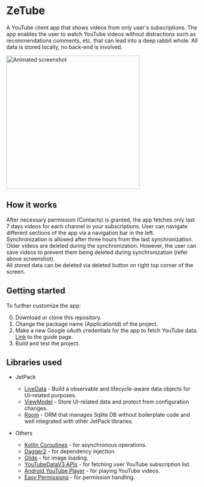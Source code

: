 # ZeTube

A YouTube client app that shows videos from only user's subscriptions.
The app enables the user to watch YouTube videos without distractions such as
recommendations comments, etc. that can lead into a deep rabbit whole. 
All data is stored locally, no back-end is involved.

<img src="screenshots/animated.gif" alt="Animated screenshot" width="350">

## How it works

After necessary permission (Contacts) is granted, the app fetches only last 7
days videos for each channel in your subscriptions. User can navigate different
sections of the app via a navigation bar in the left.\
Synchronization is allowed after three hours from the last synchronization.
Older videos are deleted during the synchronization. However, the user can save
videos to prevent them being deleted during synchronization (refer above screenshot).\
All stored data can be deleted via deleted button on right top corner of the screen.

## Getting started

To further customize the app:

0. Download or clone this repository.
1. Change the package name (ApplicationId) of the project.
2. Make a new Google oAuth credentials for the app to fetch YouTube data.
[Link](https://developers.google.com/youtube/v3/quickstart/android) to the guide page.
3. Build and test the project.

## Libraries used

- JetPack
  - [LiveData][0] - Build a observable and lifecycle-aware data objects for UI-related purposes.
  - [ViewModel][1] - Store UI-related data and protect from configuration changes.
  - [Room][2] - ORM that manages Sqlite DB without boilerplate code and well integrated with other JetPack libraries.

- Others
  - [Kotlin Coroutines][3] - for asynchronous operations.
  - [Dagger2][4] - for dependency injection.
  - [Glide][5] - for image loading.
  - [YouTubeDataV3 APIs][6] - for fetching user YouTube subscription list.
  - [Android YouTube Player][7] - for playing YouTube videos.
  - [Easy Permissions][8] - for permission handling.

 [0]: https://developer.android.com/topic/libraries/architecture/livedata
 [1]: https://developer.android.com/topic/libraries/architecture/viewmodel
 [2]: https://developer.android.com/topic/libraries/architecture/room
 [3]: https://kotlinlang.org/docs/reference/coroutines-overview.html
 [4]: https://github.com/google/dagger
 [5]: https://github.com/bumptech/glide
 [6]: https://developers.google.com/youtube/v3/getting-started
 [7]: https://github.com/PierfrancescoSoffritti/android-youtube-player
 [8]: https://github.com/googlesamples/easypermissions
